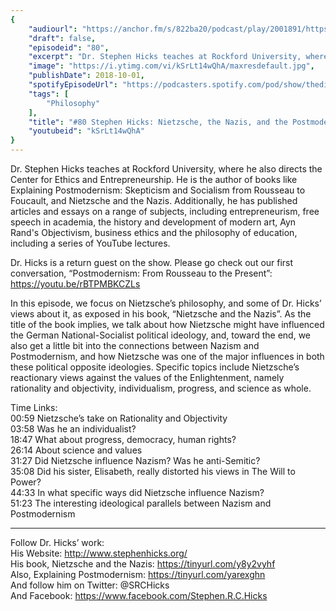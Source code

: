 ```yaml
---
{
	"audiourl": "https://anchor.fm/s/822ba20/podcast/play/2001891/https%3A%2F%2Fd3ctxlq1ktw2nl.cloudfront.net%2Fproduction%2F2018-11-29%2F7683508-48000-2-957fe7cb44e97.mp3",
	"draft": false,
	"episodeid": "80",
	"excerpt": "Dr. Stephen Hicks teaches at Rockford University, where he also directs the Center for Ethics and Entrepreneurship. He is the author of books like Explaining Postmodernism: Skepticism and Socialism from Rousseau to Foucault, and Nietzsche and the Nazis. Additionally, he has published articles and essays on a range of subjects, including entrepreneurism, free speech in academia, the history and development of modern art, Ayn Rand's Objectivism, business ethics and the philosophy of education, including a series of YouTube lectures.",
	"image": "https://i.ytimg.com/vi/kSrLt14wQhA/maxresdefault.jpg",
	"publishDate": 2018-10-01,
	"spotifyEpisodeUrl": "https://podcasters.spotify.com/pod/show/thedissenter/episodes/80-Stephen-Hicks-Nietzsche--the-Nazis--and-the-Postmodernists-e2rjh3",
	"tags": [
		"Philosophy"
	],
	"title": "#80 Stephen Hicks: Nietzsche, the Nazis, and the Postmodernists",
	"youtubeid": "kSrLt14wQhA"
}
---
```

Dr. Stephen Hicks teaches at Rockford University, where he also directs the Center for Ethics and Entrepreneurship. He is the author of books like Explaining Postmodernism: Skepticism and Socialism from Rousseau to Foucault, and Nietzsche and the Nazis. Additionally, he has published articles and essays on a range of subjects, including entrepreneurism, free speech in academia, the history and development of modern art, Ayn Rand's Objectivism, business ethics and the philosophy of education, including a series of YouTube lectures.

Dr. Hicks is a return guest on the show. Please go check out our first conversation, “Postmodernism: From Rousseau to the Present”: https://youtu.be/rBTPMBKCZLs

In this episode, we focus on Nietzsche’s philosophy, and some of Dr. Hicks’ views about it, as exposed in his book, “Nietzsche and the Nazis”. As the title of the book implies, we talk about how Nietzsche might have influenced the German National-Socialist political ideology, and, toward the end, we also get a little bit into the connections between Nazism and Postmodernism, and how Nietzsche was one of the major influences in both these political opposite ideologies. Specific topics include Nietzsche’s reactionary views against the values of the Enlightenment, namely rationality and objectivity, individualism, progress, and science as whole.

Time Links:  
<time>00:59</time> Nietzsche’s take on Rationality and Objectivity        
<time>03:58</time> Was he an individualist?    
<time>18:47</time> What about progress, democracy, human rights?  
<time>26:14</time> About science and values  
<time>31:27</time> Did Nietzsche influence Nazism? Was he anti-Semitic?          
<time>35:08</time> Did his sister, Elisabeth, really distorted his views in The Will to Power?       
<time>44:33</time> In what specific ways did Nietzsche influence Nazism?    
<time>51:23</time> The interesting ideological parallels between Nazism and Postmodernism   

---

Follow Dr. Hicks’ work:  
His Website: http://www.stephenhicks.org/  
His book, Nietzsche and the Nazis: https://tinyurl.com/y8y2vyhf  
Also, Explaining Postmodernism: https://tinyurl.com/yarexghn  
And follow him on Twitter: @SRCHicks  
 And Facebook: https://www.facebook.com/Stephen.R.C.Hicks

